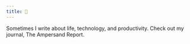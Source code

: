 ```yaml
---
title: 💭
---
```

Sometimes I write about life, technology, and productivity. Check out my journal, The Ampersand Report.
